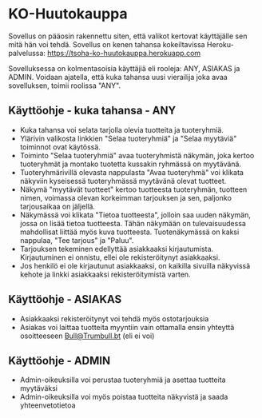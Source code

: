 # KO-Huutokauppa

Sovellus on pääosin rakennettu siten, että valikot kertovat käyttäjälle sen mitä hän voi tehdä.
Sovellus on kenen tahansa kokeiltavissa Heroku-palvelussa: https://tsoha-ko-huutokauppa.herokuapp.com

Sovelluksessa on kolmentasoisia käyttäjiä eli rooleja: ANY, ASIAKAS ja ADMIN.
Voidaan ajatella, että kuka tahansa uusi vierailija joka avaa sovelluksen, toimii roolissa "ANY".

## Käyttöohje - kuka tahansa - ANY

- Kuka tahansa voi selata tarjolla olevia tuotteita ja tuoteryhmiä.
- Ylärivin valikosta linkkien "Selaa tuoteryhmiä" ja "Selaa myytäviä" toiminnot ovat käytössä.
- Toiminto "Selaa tuoteryhmiä" avaa tuoteryhmistä näkymän, joka kertoo tuoteryhmät ja montako tuotetta kussakin ryhmässä on myytävänä.
- Tuoteryhmärivillä olevasta nappulasta "Avaa tuoteryhmä" voi klikata näkyviin kyseisessä tuoteryhmässä myytävänä olevat tuotteet. 
- Näkymä "myytävät tuotteet" kertoo tuotteesta tuoteryhmän, tuotteen nimen, voimassa olevan korkeimman tarjouksen ja sen, paljonko tarjousaikaa on jäljellä. 
- Näkymässä voi klikata "Tietoa tuotteesta", jolloin saa uuden näkymän, jossa on lisää tietoa tuotteesta. Tähän näkymään on tulevaisuudessa mahdollisat liittää myös kuva tuotteesta. Tuotenäkymässä on kaksi nappulaa, "Tee tarjous" ja "Paluu".
- Tarjouksen tekeminen edellyttää asiakkaaksi kirjautumista. Kirjautuminen ei onnistu, ellei ole rekisteröitynyt asiakkaaksi.
- Jos henkilö ei ole kirjautunut asiakkaaksi, on kaikilla sivuilla näkyvissä kehote ja linkki asiakkaaksi rekisteröitymistä varten.


## Käyttöohje - ASIAKAS

- Asiakkaaksi rekisteröitynyt voi tehdä myös ostotarjouksia
- Asiakas voi laittaa tuotteita myyntiin vain ottamalla ensin yhteyttä osoitteeseen Bull@Trumbull.bt (eli ei voi)

## Käyttöohje - ADMIN

- Admin-oikeuksilla voi perustaa tuoteryhmiä ja asettaa tuotteita myytäväksi
- Admin-oikeuksilla voi myös poistaa tuotteita näkyvistä ja saada yhteenvetotietoa

